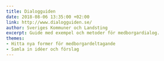 ```yaml
---
title: Dialogguiden
date: 2018-08-06 13:35:00 +02:00
link: http://www.dialogguiden.se/
author: Sveriges Kommuner och Landsting
excerpt: Guide med exempel och metoder för medborgardialog.
themes:
- Hitta nya former för medborgardeltagande
- Samla in idéer och förslag
---
```



